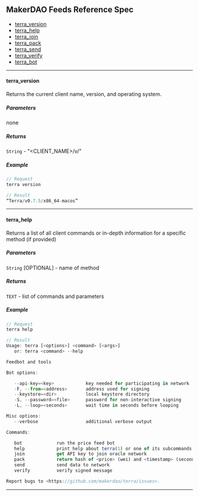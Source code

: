 ## MakerDAO Feeds Reference Spec

* [terra_version](#terra_version)
* [terra_help](#terra_help)
* [terra_join](#terra_join)
* [terra_pack](#terra_pack)
* [terra_send](#terra_send)
* [terra_verify](#terra_verify)
* [terra_bot](#terra_bot)

***

#### terra_version

Returns the current client name, version, and operating system.

##### Parameters
none

##### Returns

`String` - "<CLIENT_NAME>/v<VERSION>/<OS>"

##### Example
```js
// Request
terra version

// Result
“Terra/v0.7.5/x86_64-macos”
```

***

#### terra_help

Returns a list of all client commands or in-depth information for a specific method (if provided)

##### Parameters
`String` [OPTIONAL] - name of method

##### Returns

`TEXT` - list of commands and parameters

##### Example
```js
// Request
terra help 

// Result
Usage: terra [<options>] <command> [<args>]
   or: terra <command> --help

Feedbot and tools

Bot options:

   --api-key=<key>            key needed for participating in network
   -F, --from=<address>       address used for signing
   --keystore=<dir>           local keystore directory
   -S, --password=<file>      password for non-interactive signing
   -L, --loop=<seconds>       wait time in seconds before looping

Misc options:
   --verbose                  additional verbose output

Commands:

   bot             run the price feed bot
   help            print help about terra(1) or one of its subcommands
   join            get API key to join oracle network
   pack            return hash of <price> (wei) and <timestamp> (seconds)
   send            send data to network
   verify          verify signed message

Report bugs to <https://github.com/makerdao/terra/issues>.
```

***
